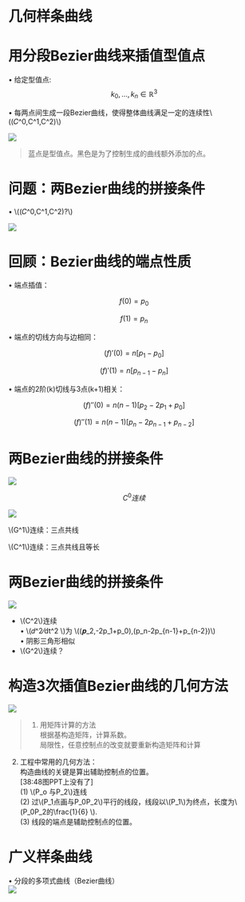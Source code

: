 # 几何样条曲线   

# 用分段Bezier曲线来插值型值点   

• 给定型值点:  
$$
k_0, \dots ,k_n\in \mathbb{R} ^3
$$

• 每两点间生成一段Bezier曲线，使得整体曲线满足一定的连续性\\((𝐶^0,C^1,C^2)\\)    

![](../assets/B曲-28.png)   

> 蓝点是型值点。黑色是为了控制生成的曲线额外添加的点。  

# 问题：两Bezier曲线的拼接条件    

• \\((𝐶^0,C^1,C^2)?\\)


![](../assets/B曲-29.png)   

# 回顾：Bezier曲线的端点性质    
• 端点插值： 

$$
f(0)=p_0
$$

$$
f(1)=p_n
$$

• 端点的切线方向与边相同：  

$$
(f)'(0)=n[p_1-p_0]
$$

$$
(f)'(1)=n[p_{n-1}-p_n]
$$

• 端点的2阶(k)切线与3点(k+1)相关：  

$$
(f)''(0)=n(n-1)[p_2-2p_1+p_0]
$$

$$
(f)''(1)=n(n-1)[p_n-2p_{n-1}+p_{n-2}]
$$

# 两Bezier曲线的拼接条件    

![](../assets/B曲-30.png)  

$$
C^0连续
$$

![](../assets/B曲-31.png)   


\\(G^1\\)连续：三点共线   

\\(C^1\\)连续：三点共线且等长     



# 两Bezier曲线的拼接条件    

![](../assets/B曲-32.png)   

* \\(C^2\\)连续   
• \\(𝑑^2⁄dt^2 \\)为 \\((𝒑_2,-2p_1+p_0),(p_n-2p_{n-1}+p_{n-2})\\)      
• 阴影三角形相似        
* \\(G^2\\)连续？   

# 构造3次插值Bezier曲线的几何方法    

![](../assets/B曲-33.png)   

> 1. 用矩阵计算的方法    
根据基构造矩阵，计算系数。    
局限性，任意控制点的改变就要重新构造矩阵和计算     
2. 工程中常用的几何方法：    
构造曲线的关键是算出辅助控制点的位置。     
[38:48图PPT上没有了]    
(1) \\(P_o 与P_2\\)连线     
(2) 过\\(P_1点画与P_0P_2\\)平行的线段，线段以\\(P_1\\)为终点，长度为\\(P_0P_2的\frac{1}{6} \\).    
(3) 线段的端点是辅助控制点的位置。    


# 广义样条曲线   

• 分段的多项式曲线（Bezier曲线）  
![](../assets/B曲-34.png)    